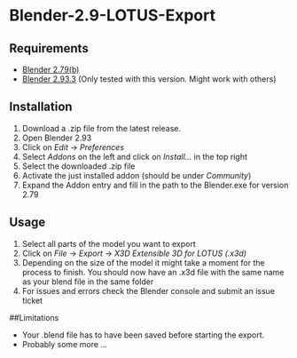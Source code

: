 # Blender-2.9-LOTUS-Export
 
## Requirements
- [Blender 2.79(b)](https://www.blender.org/download/releases/2-79/)
- [Blender 2.93.3](https://www.blender.org/download) (Only tested with this version. Might work with others)

## Installation
1. Download a .zip file from the latest release.
2. Open Blender 2.93
3. Click on _Edit_ -> _Preferences_
4. Select _Addons_ on the left and click on _Install..._ in the top right
5. Select the downloaded .zip file
6. Activate the just installed addon (should be under _Community_)
7. Expand the Addon entry and fill in the path to the Blender.exe for version 2.79

## Usage
1. Select all parts of the model you want to export
2. Click on _File_ -> _Export_ -> _X3D Extensible 3D for LOTUS (.x3d)_
3. Depending on the size of the model it might take a moment for the process to finish. You should now have an .x3d file with the same name as your blend file in the same folder
4. For issues and errors check the Blender console and submit an issue ticket

##Limitations
- Your .blend file has to have been saved before starting the export.
- Probably some more ...
